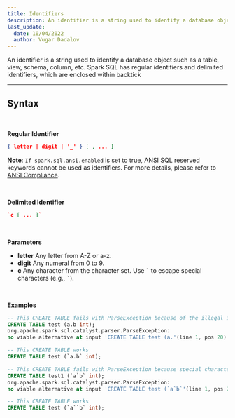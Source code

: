 ```yaml
---
title: Identifiers
description: An identifier is a string used to identify a database object. Spark SQL has regular identifiers and delimited identifiers, which are enclosed within backtick
last_update:
  date: 10/04/2022
  author: Vugar Dadalov
---
```


An identifier is a string used to identify a database object such as a table, view, schema, column, etc. Spark SQL has regular identifiers and delimited identifiers, which are enclosed within backtick
___

## Syntax
<br/>

**Regular Identifier** 
```json 
{ letter | digit | '_' } [ , ... ]
```

**Note**: `If spark.sql.ansi.enabled` is set to true, ANSI SQL reserved keywords cannot be used as identifiers. For more details, please refer to  <a href="https://spark.apache.org/docs/latest/sql-ref-ansi-compliance.html" target="_blank">ANSI Compliance</a>.

<br/>

**Delimited Identifier**
```json
`c [ ... ]`
```

<br/>

**Parameters**
  * **letter**
   Any letter from A-Z or a-z.
  * **digit**
   Any numeral from 0 to 9.
  * **c**
   Any character from the character set. Use ``` ` ``` to escape special characters (e.g., ``` ` ```).

<br/>

**Examples** 
```sql
-- This CREATE TABLE fails with ParseException because of the illegal identifier name a.b
CREATE TABLE test (a.b int);
org.apache.spark.sql.catalyst.parser.ParseException:
no viable alternative at input 'CREATE TABLE test (a.'(line 1, pos 20)

-- This CREATE TABLE works
CREATE TABLE test (`a.b` int);

-- This CREATE TABLE fails with ParseException because special character ` is not escaped
CREATE TABLE test1 (`a`b` int);
org.apache.spark.sql.catalyst.parser.ParseException:
no viable alternative at input 'CREATE TABLE test (`a`b`'(line 1, pos 23)

-- This CREATE TABLE works
CREATE TABLE test (`a``b` int);
```
